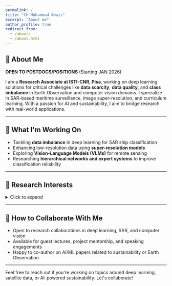```yaml
---
permalink: /
title: "Ch Muhammad Awais"
excerpt: "About me"
author_profile: true
redirect_from: 
  - /about/
  - /about.html
---
```

## 👋 About Me

**OPEN TO POSTDOCS/POSITIONS** (Starting JAN 2026)

I am a **Research Associate at ISTI-CNR, Pisa**, working on deep learning solutions for critical challenges like **data scarcity**, **data quality**, and **class imbalance** in Earth Observation and computer vision domains. I specialize in SAR-based maritime surveillance, image super-resolution, and curriculum learning. With a passion for AI and sustainability, I aim to bridge research with real-world applications.

---

## 🔬 What I'm Working On

- Tackling **data imbalance** in deep learning for SAR ship classification
- Enhancing low-resolution data using **super-resolution models**
- Exploring **Vision-Language Models (VLMs)** for remote sensing
- Researching **hierarchical networks and expert systems** to improve classification reliability

---

## 🧠 Research Interests
<details>
<summary>Click to expand</summary>

- Computer Vision
- Machine Learning & Deep Learning
- Image Augmentation & Super-Resolution
- Vision-Language Models
- Environment & Sustainability
- Natural Language Processing
- AI for Remote Sensing & EO
- Data Analysis & Visualization

</details>

---

## 🤝 How to Collaborate With Me
- Open to research collaborations in deep learning, SAR, and computer vision
- Available for guest lectures, project mentorship, and speaking engagements
- Happy to co-author on AI/ML papers related to sustainability or Earth Observation

---

Feel free to reach out if you're working on topics around deep learning, satellite data, or AI-powered sustainability. Let's collaborate!


